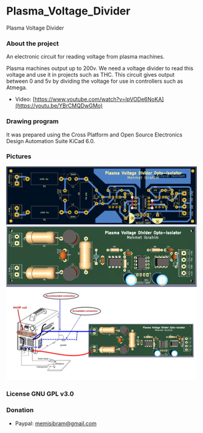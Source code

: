 # Plasma_Voltage_Divider
Plasma Voltage Divider

### About the project
An electronic circuit for reading voltage from plasma machines.

Plasma machines output up to 200v. We need a voltage divider to read this voltage and use it in projects such as THC. This circuit gives output between 0 and 5v by dividing the voltage for use in controllers such as Atmega.

 - Video: [https://www.youtube.com/watch?v=IpVODe6NoKA](https://youtu.be/YBrCMQDwGMo)

### Drawing program
It was prepared using the Cross Platform and Open Source Electronics Design Automation Suite KiCad 6.0.

### Pictures

![Plasma Voltage Divider Image1](https://github.com/memisibram/Plasma_Voltage_Divider/blob/main/image1.png)
![Plasma Voltage Divider Image2](https://github.com/memisibram/Plasma_Voltage_Divider/blob/main/image2.png)
![Plasma Voltage Divider Image3](https://github.com/memisibram/Plasma_Voltage_Divider/blob/main/Connection.jpg)

### License GNU GPL v3.0

### Donation

  -  Paypal: memisibram@gmail.com
